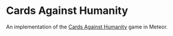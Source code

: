 Cards Against Humanity
======================

An implementation of the [Cards Against Humanity](http://cardsagainsthumanity.com/) game in Meteor.
